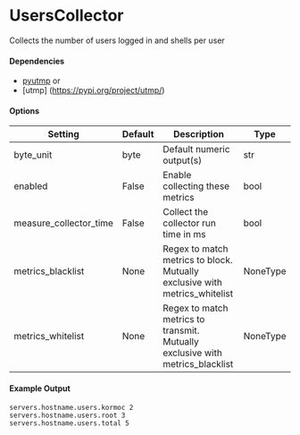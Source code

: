 <!--This file was generated from the python source
Please edit the source to make changes
-->
UsersCollector
=====

Collects the number of users logged in and shells per user

#### Dependencies

 * [pyutmp](http://software.clapper.org/pyutmp/)
or
 * [utmp] (https://pypi.org/project/utmp/)


#### Options

| Setting                | Default | Description                                                                   | Type     |
|------------------------|---------|-------------------------------------------------------------------------------|----------|
| byte_unit              | byte    | Default numeric output(s)                                                     | str      |
| enabled                | False   | Enable collecting these metrics                                               | bool     |
| measure_collector_time | False   | Collect the collector run time in ms                                          | bool     |
| metrics_blacklist      | None    | Regex to match metrics to block. Mutually exclusive with metrics_whitelist    | NoneType |
| metrics_whitelist      | None    | Regex to match metrics to transmit. Mutually exclusive with metrics_blacklist | NoneType |

#### Example Output

```
servers.hostname.users.kormoc 2
servers.hostname.users.root 3
servers.hostname.users.total 5
```

